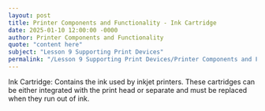 ```yaml
---
layout: post
title: Printer Components and Functionality - Ink Cartridge
date: 2025-01-10 12:00:00 -0000
author: Printer Components and Functionality
quote: "content here"
subject: "Lesson 9 Supporting Print Devices"
permalink: "/Lesson 9 Supporting Print Devices/Printer Components and Functionality/Printer Components and Functionality - Ink Cartridge"
---
```


Ink Cartridge: Contains the ink used by inkjet printers. These cartridges can be either integrated with the print head or separate and must be replaced when they run out of ink.
